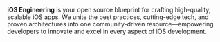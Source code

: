 **iOS Engineering** is your open source blueprint for crafting high-quality, scalable iOS apps. We unite the best practices, cutting-edge tech, and proven architectures into one community-driven resource—empowering developers to innovate and excel in every aspect of iOS development.
